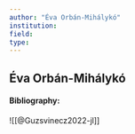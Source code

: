 ```yaml
---
author: "Éva Orbán-Mihálykó"
institution:
field:
type:
---
```


## Éva Orbán-Mihálykó
#### Bibliography:

![[@Guzsvinecz2022-jl]]